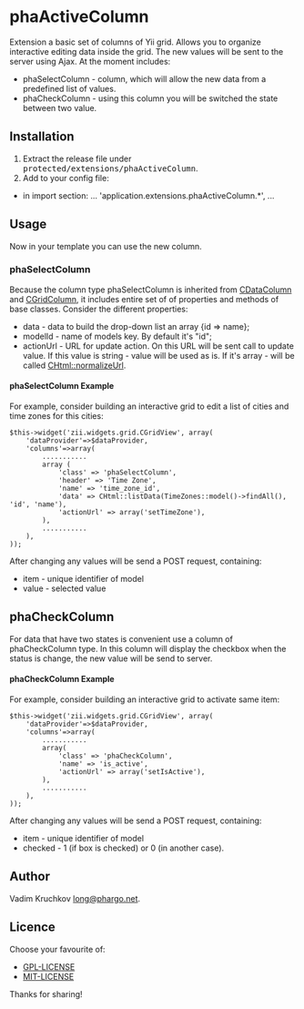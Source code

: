 ﻿phaActiveColumn
======================================
Extension a basic set of columns of Yii grid. Allows you to organize interactive editing data inside the grid.
The new values ​​will be sent to the server using Ajax.
At the moment includes:

 * phaSelectColumn - column, which will allow the new data from a predefined list of values.
 * phaCheckColumn - using this column you will be switched the state between two value.

## Installation

1. Extract the release file under <tt>protected/extensions/phaActiveColumn</tt>.
2. Add to your config file:
 * in import section:
    ...
    'application.extensions.phaActiveColumn.*',
    ...

## Usage

Now in your template you can use the new column.

### phaSelectColumn 

Because the column type phaSelectColumn is inherited from [CDataColumn](http://www.yiiframework.com/doc/api/1.1/CDataColumn) and 
[CGridColumn](http://www.yiiframework.com/doc/api/1.1/CGridColumn), it includes entire set of of properties and methods of base classes.
Consider the different properties:
 * data - data to build the drop-down list an array {id => name};
 * modelId - name of models key. By default it's "id";
 * actionUrl - URL for update action. On this URL will be sent call to update value. If this value is string - 
   value will be used as is. If it's array - will be called [CHtml::normalizeUrl](http://www.yiiframework.com/doc/api/1.1/CHtml#normalizeUrl-detail).

#### phaSelectColumn Example

For example, consider building an interactive grid to edit a list of cities and time zones for this cities:

    $this->widget('zii.widgets.grid.CGridView', array(
        'dataProvider'=>$dataProvider,
        'columns'=>array(
            ...........
            array (
                'class' => 'phaSelectColumn',
                'header' => 'Time Zone',
                'name' => 'time_zone_id',
                'data' => CHtml::listData(TimeZones::model()->findAll(), 'id', 'name'),
                'actionUrl' => array('setTimeZone'),
            ),
            ...........
        ),
    ));

After changing any values ​​will be send a POST request, containing:

 * item - unique identifier of model
 * value - selected value


## phaCheckColumn

For data that have two states is convenient use a column of phaCheckColumn type. 
In this column will display the checkbox when the status is change,  the new value will be send to server.

#### phaCheckColumn Example

For example, consider building an interactive grid to activate same item:

    $this->widget('zii.widgets.grid.CGridView', array(
        'dataProvider'=>$dataProvider,
        'columns'=>array(
            ...........
            array(
                'class' => 'phaCheckColumn',
                'name' => 'is_active',
                'actionUrl' => array('setIsActive'),
            ),
            ...........
        ),
    ));

After changing any values ​​will be send a POST request, containing:


 * item - unique identifier of model
 * checked - 1 (if box is checked) or 0 (in another case).

## Author

Vadim Kruchkov <long@phargo.net>.

## Licence

Choose your favourite of:

 * [GPL-LICENSE](https://github.com/phargo/phaOpenGraph/blob/master/GPL-LICENSE)
 * [MIT-LICENSE](https://github.com/phargo/phaOpenGraph/blob/master/MIT-LICENSE)

Thanks for sharing!